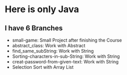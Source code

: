 # Here is only Java

## I have 6 Branches
- small-game: Small Project after finishing the Course
- abstract_class: Work with Abstract
- find_same_subString: Work with String
- Sorting-characters-in-sub-String: Work with String
- creat-password-from-given-text: Work with String
- Selection Sort with Array List
